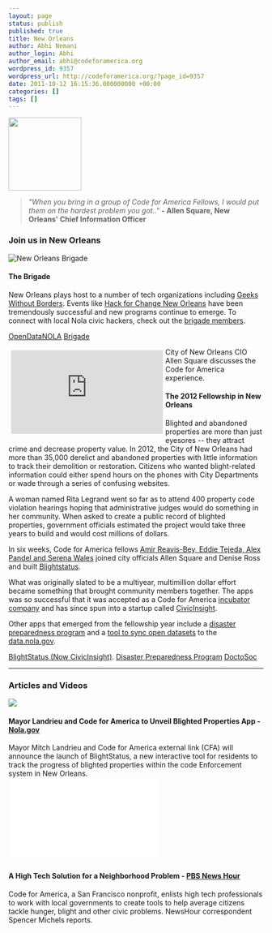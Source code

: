 ```yaml
---
layout: page
status: publish
published: true
title: New Orleans
author: Abhi Nemani
author_login: Abhi
author_email: abhi@codeforamerica.org
wordpress_id: 9357
wordpress_url: http://codeforamerica.org/?page_id=9357
date: 2011-10-12 16:15:36.000000000 +00:00
categories: []
tags: []
---
```

<div class="text-and-picture">
<div class="picture"><img alt="" src="http://codeforamerica.org/wp-content/uploads/2011/06/NewOrleansSeal.jpg" width="144" height="144" /></div>
<blockquote><em>"When you bring in a group of Code for America Fellows, I would put them on the hardest problem you got.."</em>
<strong>- Allen Square, New Orleans' Chief Information Officer</strong></blockquote>
</div>
<div class="clearfix"></div>
<h3>Join us in New Orleans</h3>
<div class="text-and-picture">
<div class="picture"><img alt="New Orleans Brigade" src="http://www.codeforamerica.org/wp-content/uploads/2013/09/neworleans_brigade.jpg"/></div>
<h4>The Brigade</h4>
New Orleans plays host to a number of tech organizations including <a href="http://gwob.org/&quot;">Geeks Without Borders</a>. Events like <a href="http://hackforchange.org/new-orleans">Hack for Change New Orleans</a> have been tremendously successful and new programs continue to emerge. To connect with local Nola civic hackers, check out the <a href="http://brigade.codeforamerica.org/locations/52/deployed_applications">brigade members</a>.
<p class="link-block"><a href="https://data.nola.gov/">OpenDataNOLA</a>
<a href="http://brigade.codeforamerica.org/locations/52/deployed_applications">Brigade</a></p>
</div>
<div class="text-and-picture">
<div class="picture">

<iframe style="padding: 5px;" src="http://player.vimeo.com/video/53640839" height="165" width="300" frameborder="0" align="left"></iframe> City of New Orleans CIO Allen Square discusses the Code for America experience. 
</div>
<h4>The 2012 Fellowship in New Orleans</h4>
Blighted and abandoned properties are more than just eyesores -- they attract crime and decrease property value. In 2012, the City of New Orleans had more than 35,000 derelict and abandoned properties with little information to track their demolition or restoration. Citizens who wanted blight-related information could either spend hours on the phones with City Departments or wade through a series of confusing websites.

A woman named Rita Legrand went so far as to attend 400 property code violation hearings hoping that administrative judges would do something in her community. When asked to create a public record of blighted properties, government officials estimated the project would take three years to build and would cost millions of dollars.

In six weeks, Code for America fellows <a href="http://www.codeforamerica.org/2012-fellows/">Amir Reavis-Bey, Eddie Tejeda, Alex Pandel and Serena Wales</a> joined city officials Allen Square and Denise Ross and built <a href="http://www.codeforamerica.org/?cfa_app=blightstatus">Blightstatus</a>.

What was originally slated to be a multiyear, multimillion dollar effort became something that brought community members together. The apps was so successful that it was accepted as a Code for America <a href="http://www.codeforamerica.org/incubator-2/">incubator company</a> and has since spun into a startup called <a href="http://civicinsight.com/">CivicInsight</a>.

Other apps that emerged from the fellowship year include a <a href="http://www.nola.gov/ready/">disaster preparedness program</a> and a <a href="https://github.com/amirbey/doctosoc">tool to sync open datasets</a> to the <a href="https://data.nola.gov/">data.nola.gov</a>.

<a href="http://civicinsight.com/">BlightStatus (Now CivicInsight)</a>.
<a href="http://www.nola.gov/ready/">Disaster Preparedness Program</a>
<a href="https://github.com/amirbey/doctosoc">DoctoSoc</a>
</div>

<hr />

<h3>Articles and Videos</h3>
<div class="picture-and-text">
<div class="picture"><a href="http://www.nola.gov/mayor/press-releases/2012/20121010-mayor-landrieu,-code-for-america-to-unvei/"><img src="http://www.codeforamerica.org/wp-content/uploads/2013/09/blightstatus.jpg"></a>
</div>
<h4>Mayor Landrieu and Code for America to Unveil Blighted Properties App - <a href="http://www.nola.gov/mayor/press-releases/2012/20121010-mayor-landrieu,-code-for-america-to-unvei">Nola.gov</a></h4>
Mayor Mitch Landrieu and Code for America external link (CFA) will announce the launch of BlightStatus, a new interactive tool for residents to track the progress of blighted properties within the code Enforcement system in New Orleans.
</div>
<div class="picture-and-text">
<div class="picture"><iframe width="300" height="165" src="//www.youtube.com/embed/QFYNy5zied8" frameborder="0" allowfullscreen></iframe></div>
<h4>A High Tech Solution for a Neighborhood Problem - <a href="http://www.pbs.org/newshour/rundown/2013/05/a-high-tech-solution-for-a-neighborhood-problem.html">PBS News Hour</a></h4>
Code for America, a San Francisco nonprofit, enlists high tech professionals to work with local governments to create tools to help average citizens tackle hunger, blight and other civic problems. NewsHour correspondent Spencer Michels reports.

</div>

